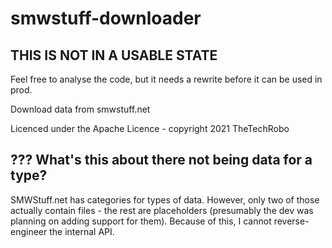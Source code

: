 # smwstuff-downloader
## THIS IS NOT IN A USABLE STATE

Feel free to analyse the code, but it needs a rewrite before it can be used in prod.

Download data from smwstuff.net

Licenced under the Apache Licence - copyright 2021 TheTechRobo

## ??? What's this about there not being data for a type?
SMWStuff.net has categories for types of data. However, only two of those actually contain files - the rest are placeholders (presumably the dev was planning on adding support for them). Because of this, I cannot reverse-engineer the internal API.
